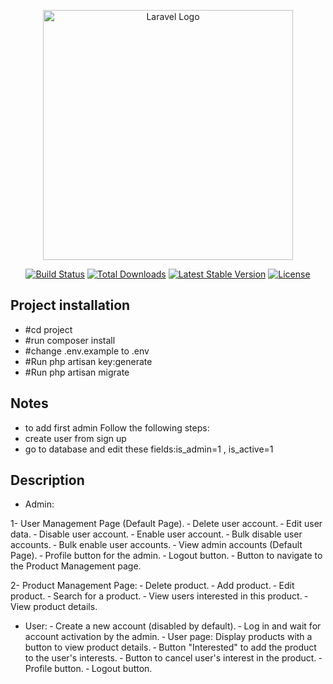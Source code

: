<p align="center"><a href="https://laravel.com" target="_blank"><img src="https://raw.githubusercontent.com/laravel/art/master/logo-lockup/5%20SVG/2%20CMYK/1%20Full%20Color/laravel-logolockup-cmyk-red.svg" width="400" alt="Laravel Logo"></a></p>

<p align="center">
<a href="https://github.com/laravel/framework/actions"><img src="https://github.com/laravel/framework/workflows/tests/badge.svg" alt="Build Status"></a>
<a href="https://packagist.org/packages/laravel/framework"><img src="https://img.shields.io/packagist/dt/laravel/framework" alt="Total Downloads"></a>
<a href="https://packagist.org/packages/laravel/framework"><img src="https://img.shields.io/packagist/v/laravel/framework" alt="Latest Stable Version"></a>
<a href="https://packagist.org/packages/laravel/framework"><img src="https://img.shields.io/packagist/l/laravel/framework" alt="License"></a>
</p>




## Project installation

- #cd project
- #run composer install
- #change .env.example to .env
- #Run php artisan key:generate
- #Run php artisan migrate

## Notes
- to add first admin Follow the following steps:
- create user from sign up
- go to database and edit these fields:is_admin=1 , is_active=1
  
## Description

- Admin:
  
1- User Management Page (Default Page).
‐ Delete user account.
‐ Edit user data.
‐ Disable user account.
‐ Enable user account.
‐ Bulk disable user accounts.
‐ Bulk enable user accounts.
‐ View admin accounts (Default Page).
‐ Profile button for the admin.
‐ Logout button.
‐ Button to navigate to the Product Management page.

2- Product Management Page:
‐ Delete product.
‐ Add product.
‐ Edit product.
‐ Search for a product.
‐ View users interested in this product.
‐ View product details.


- User:
‐ Create a new account (disabled by default).
‐ Log in and wait for account activation by the admin.
‐ User page: Display products with a button to view product details.
‐ Button "Interested" to add the product to the user's interests.
‐ Button to cancel user's interest in the product.
‐ Profile button.
‐ Logout button.

